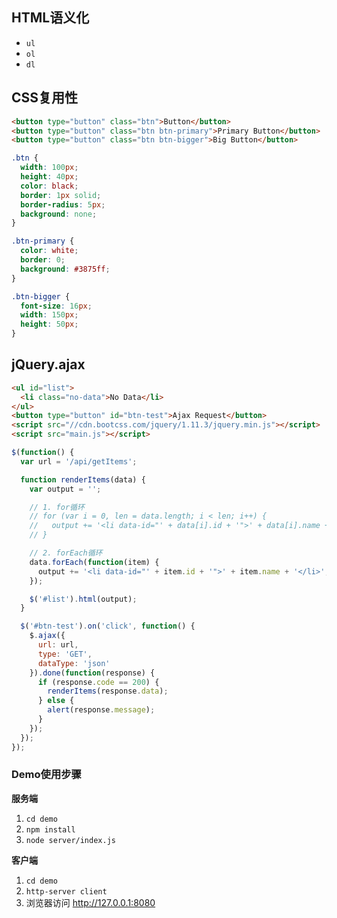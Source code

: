 ## HTML语义化

- `ul`
- `ol`
- `dl`

## CSS复用性

```html
<button type="button" class="btn">Button</button>
<button type="button" class="btn btn-primary">Primary Button</button>
<button type="button" class="btn btn-bigger">Big Button</button>
```

```css
.btn {
  width: 100px;
  height: 40px;
  color: black;
  border: 1px solid;
  border-radius: 5px;
  background: none;
}

.btn-primary {
  color: white;
  border: 0;
  background: #3875ff;
}

.btn-bigger {
  font-size: 16px;
  width: 150px;
  height: 50px;
}
```

## jQuery.ajax

```html
<ul id="list">
  <li class="no-data">No Data</li>
</ul>
<button type="button" id="btn-test">Ajax Request</button>
<script src="//cdn.bootcss.com/jquery/1.11.3/jquery.min.js"></script>
<script src="main.js"></script>
```

```js
$(function() {
  var url = '/api/getItems';

  function renderItems(data) {
    var output = '';

    // 1. for循环
    // for (var i = 0, len = data.length; i < len; i++) {
    //   output += '<li data-id="' + data[i].id + '">' + data[i].name + '</li>';
    // }

    // 2. forEach循环
    data.forEach(function(item) {
      output += '<li data-id="' + item.id + '">' + item.name + '</li>';
    });

    $('#list').html(output);
  }

  $('#btn-test').on('click', function() {
    $.ajax({
      url: url,
      type: 'GET',
      dataType: 'json'
    }).done(function(response) {
      if (response.code == 200) {
        renderItems(response.data);
      } else {
        alert(response.message);
      }
    });
  });
});
```

### Demo使用步骤

__服务端__

1. `cd demo`
2. `npm install`
3. `node server/index.js`

__客户端__

1. `cd demo`
2. `http-server client`
3. 浏览器访问 http://127.0.0.1:8080
